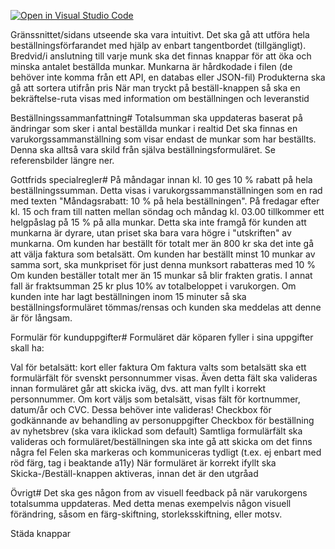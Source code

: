 [![Open in Visual Studio Code](https://classroom.github.com/assets/open-in-vscode-c66648af7eb3fe8bc4f294546bfd86ef473780cde1dea487d3c4ff354943c9ae.svg)](https://classroom.github.com/online_ide?assignment_repo_id=9317120&assignment_repo_type=AssignmentRepo)


Gränssnittet/sidans utseende ska vara intuitivt.
Det ska gå att utföra hela beställningsförfarandet med hjälp av enbart tangentbordet (tillgängligt).
Bredvid/i anslutning till varje munk ska det finnas knappar för att öka och minska antalet beställda munkar.
Munkarna är hårdkodade i filen (de behöver inte komma från ett API, en databas eller JSON-fil)
Produkterna ska gå att sortera utifrån pris
När man tryckt på beställ-knappen så ska en bekräftelse-ruta visas med information om beställningen och leveranstid

Beställningssammanfattning#
Totalsumman ska uppdateras baserat på ändringar som sker i antal beställda munkar i realtid
Det ska finnas en varukorgssammanställning som visar endast de munkar som har beställts. Denna ska alltså vara skild från själva beställningsformuläret. Se referensbilder längre ner.


Gottfrids specialregler#
På måndagar innan kl. 10 ges 10 % rabatt på hela beställningssumman. Detta visas i varukorgssammanställningen som en rad med texten "Måndagsrabatt: 10 % på hela beställningen".
På fredagar efter kl. 15 och fram till natten mellan söndag och måndag kl. 03.00 tillkommer ett helgpåslag på 15 % på alla munkar. Detta ska inte framgå för kunden att munkarna är dyrare, utan priset ska bara vara högre i "utskriften" av munkarna.
Om kunden har beställt för totalt mer än 800 kr ska det inte gå att välja faktura som betalsätt.
Om kunden har beställt minst 10 munkar av samma sort, ska munkpriset för just denna munksort rabatteras med 10 %
Om kunden beställer totalt mer än 15 munkar så blir frakten gratis. I annat fall är fraktsumman 25 kr plus 10% av totalbeloppet i varukorgen.
Om kunden inte har lagt beställningen inom 15 minuter så ska beställningsformuläret tömmas/rensas och kunden ska meddelas att denne är för långsam.

Formulär för kunduppgifter#
Formuläret där köparen fyller i sina uppgifter skall ha:

Val för betalsätt: kort eller faktura
Om faktura valts som betalsätt ska ett formulärfält för svenskt personnummer visas. Även detta fält ska valideras innan formuläret går att skicka iväg, dvs. att man fyllt i korrekt personnummer.
Om kort väljs som betalsätt, visas fält för kortnummer, datum/år och CVC. Dessa behöver inte valideras!
Checkbox för godkännande av behandling av personuppgifter
Checkbox för beställning av nyhetsbrev (ska vara iklickad som default)
Samtliga formulärfält ska valideras och formuläret/beställningen ska inte gå att skicka om det finns några fel
Felen ska markeras och kommuniceras tydligt (t.ex. ej enbart med röd färg, tag i beaktande a11y)
När formuläret är korrekt ifyllt ska Skicka-/Beställ-knappen aktiveras, innan det är den utgråad


Övrigt#
Det ska ges någon from av visuell feedback på när varukorgens totalsumma uppdateras. Med detta menas exempelvis någon visuell förändring, såsom en färg-skiftning, storleksskiftning, eller motsv.

Städa knappar 


